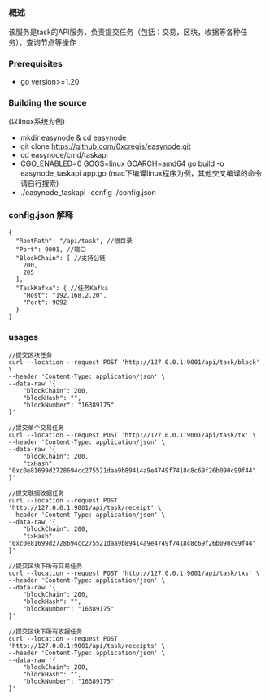 ### 概述

该服务是task的API服务，负责提交任务（包括：交易，区块，收据等各种任务）、查询节点等操作

### Prerequisites

- go version>=1.20

### Building the source

(以linux系统为例)
- mkdir easynode & cd easynode
- git clone https://github.com/0xcregis/easynode.git
- cd easynode/cmd/taskapi
- CGO_ENABLED=0 GOOS=linux GOARCH=amd64 go build -o easynode_taskapi app.go
  (mac下编译linux程序为例，其他交叉编译的命令请自行搜索)
- ./easynode_taskapi -config ./config.json 
  

### config.json 解释

``````
{
  "RootPath": "/api/task", //根目录
  "Port": 9001, //端口
  "BlockChain": [ //支持公链
    200,
    205
  ],
  "TaskKafka": { //任务Kafka
    "Host": "192.168.2.20",
    "Port": 9092
  }
}

``````  

### usages

``````
//提交区块任务
curl --location --request POST 'http://127.0.0.1:9001/api/task/block' \
--header 'Content-Type: application/json' \
--data-raw '{
    "blockChain": 200,
    "blockHash": "",
    "blockNumber": "16389175"
}'

//提交单个交易任务
curl --location --request POST 'http://127.0.0.1:9001/api/task/tx' \
--header 'Content-Type: application/json' \
--data-raw '{
    "blockChain": 200,
    "txHash": "0xc0e81699d2728694cc275521daa9b89414a9e4749f7418c8c69f26b090c99f44"
}'

//提交耽搁收据任务
curl --location --request POST 'http://127.0.0.1:9001/api/task/receipt' \
--header 'Content-Type: application/json' \
--data-raw '{
    "blockChain": 200,
    "txHash": "0xc0e81699d2728694cc275521daa9b89414a9e4749f7418c8c69f26b090c99f44"
}'

//提交区块下所有交易任务
curl --location --request POST 'http://127.0.0.1:9001/api/task/txs' \
--header 'Content-Type: application/json' \
--data-raw '{
    "blockChain": 200,
    "blockHash": "",
    "blockNumber": "16389175"
}'

//提交区块下所有收据任务
curl --location --request POST 'http://127.0.0.1:9001/api/task/receipts' \
--header 'Content-Type: application/json' \
--data-raw '{
    "blockChain": 200,
    "blockHash": "",
    "blockNumber": "16389175"
}'

``````
